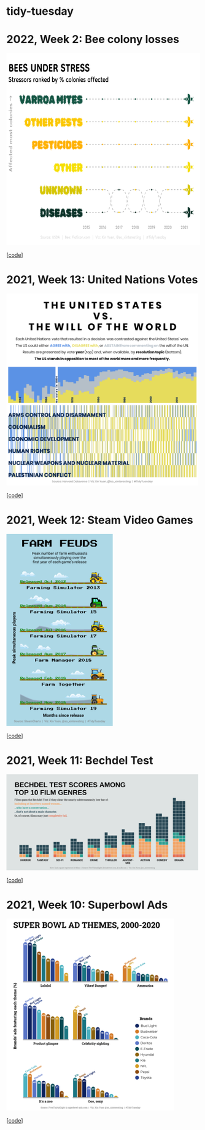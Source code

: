 # tidy-tuesday


# 2022, Week 2: Bee colony losses

<img src="https://github.com/cxinya/tidy-tuesday/blob/main/2022_week-02_bees/2022-week02-bees.png?raw=true" height="500"/>

[[code](https://github.com/cxinya/tidy-tuesday/tree/main/2022_week-02_bees)]

# 2021, Week 13: United Nations Votes

<img src="https://github.com/cxinya/tidy-tuesday/blob/main/2021_week-13_un-votes/2021_week-13_un-votes.png?raw=true" height="500"/>

[[code](https://github.com/cxinya/tidy-tuesday/tree/main/2021_week-13_un-votes)]

# 2021, Week 12: Steam Video Games

<img src="https://github.com/cxinya/tidy-tuesday/blob/main/2021_week-12-videogames/2021-week12-videogames.png?raw=true" height="500"/>

[[code](https://github.com/cxinya/tidy-tuesday/tree/main/2021_week-12-videogames)]

# 2021, Week 11: Bechdel Test

<img src="https://github.com/cxinya/tidy-tuesday/blob/main/2021_week-11_bechdel/2021_week-11_bechdel.png?raw=true" width="500"/>

[[code](https://github.com/cxinya/tidy-tuesday/tree/main/2021_week-11_bechdel)]

# 2021, Week 10: Superbowl Ads

<img src="https://github.com/cxinya/tidy-tuesday/blob/main/2021_week-10_superbowl/2021-week-10-superbowl.png?raw=true" height="500"
alt="Bar graphs displaying the proportion of 10 different brands' Super Bowl ads from 2000-2020 that incorporate various themes."/>

[[code](https://github.com/cxinya/tidy-tuesday/tree/main/2021_week-10_superbowl)]
